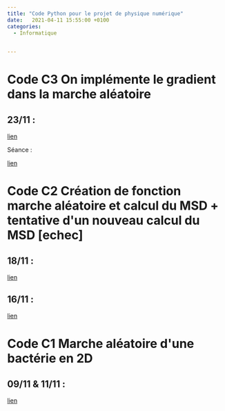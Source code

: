 ```yaml
---
title: "Code Python pour le projet de physique numérique"
date:   2021-04-11 15:55:00 +0100
categories:
  - Informatique

  
---
```


# Code C3 On implémente le gradient dans la marche aléatoire 

## 23/11 :

<a href="/assets/pdf/Informatique/23_11_m.py " download>lien</a>

Séance :

<a href="/assets/pdf/Informatique/23_11.py " download>lien</a>


# Code C2 Création de fonction marche aléatoire et calcul du MSD + tentative d'un nouveau calcul du MSD [echec]

## 18/11 :

<a href="/assets/pdf/Informatique/18_11_m.py " download>lien</a>

## 16/11 :

<a href="/assets/pdf/Informatique/16-11_m.py " download>lien</a>


# Code C1 Marche aléatoire d'une bactérie en 2D

## 09/11 & 11/11 :

<a href="/assets/pdf/Informatique/09-11_m.py " download>lien</a>
